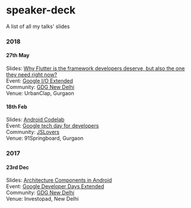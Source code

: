 # speaker-deck
A list of all my talks' slides

### 2018

#### 27th May 
  Slides: [Why Flutter is the framework developers deserve, but also the one they need right now?](https://docs.google.com/presentation/d/1wfIVnxOab-aAK59RLT0fpwKjBU6SJh3svtGs2gjhr9M/edit?usp=sharing)
  <br>Event: [Google I/O Extended](https://www.meetup.com/GDGNewDelhi/events/250303488/)
  <br>Community: [GDG New Delhi](meetup.com/gdgnewdelhi)
  <br>Venue: UrbanClap, Gurgaon

#### 18th Feb
  Slides: [Android Codelab](https://docs.google.com/presentation/d/16tSlqLzBzMiCGLAm3KY_DHtDntmK4THGXFgFJFWSJqs/edit?usp=sharing)
  <br>Event: [Google tech day for developers](https://www.meetup.com/jslovers/events/245606247/)
  <br>Community: [JSLovers](meetup.com/jslovers)
  <br>Venue: 91Springboard, Gurgaon

### 2017

#### 23rd Dec
Slides: [Architecture Components in Android](https://docs.google.com/presentation/d/17YHTW0lZMCRXD5HSvIRfJ4vT_tbcLKZz17hF6ip5LP4/edit?usp=sharing)
  <br>Event: [Google Developer Days Extended](https://www.meetup.com/GDGNewDelhi/events/245828273/)
  <br>Community: [GDG New Delhi](meetup.com/gdgnewdelhi)
  <br>Venue: Investopad, New Delhi
